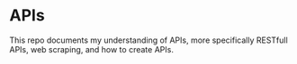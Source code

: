 # APIs

This repo documents my understanding of APIs, more specifically RESTfull APIs, web scraping, and how to create APIs.
